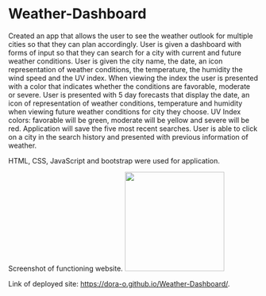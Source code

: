 # Weather-Dashboard
Created an app that allows the user to see the weather outlook for multiple cities so that they can plan accordingly.
User is given a dashboard with forms of input so that they can search for a city with current and future weather conditions.
User is given the city name, the date, an icon representation of weather conditions, the temperature, the humidity the wind speed and the UV index.
When viewing the index the user is presented with a color that indicates whether the conditions are favorable, moderate or severe.
User is presented with 5 day forecasts that display the date, an icon of representation of weather conditions, temperature and humidity when viewing future weather conditions for city they choose.
UV Index colors: favorable will be green, moderate will be yellow and severe will be red.
Application will save the five most recent searches.
User is able to click on a city in the search history and presented with previous information of weather.

HTML, CSS, JavaScript and bootstrap were used for application.

Screenshot of functioning website.
<img src ="https://user-images.githubusercontent.com/70343136/106690051-aacd1980-6596-11eb-91f3-f105c4495a48.png" width ="200">


Link of deployed site: https://dora-o.github.io/Weather-Dashboard/.